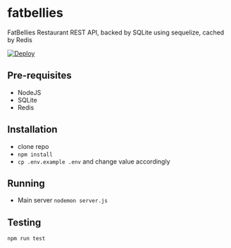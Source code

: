 # fatbellies

FatBellies Restaurant REST API, backed by SQLite using sequelize, cached by Redis

[![Deploy](https://www.herokucdn.com/deploy/button.svg)](https://heroku.com/deploy)

## Pre-requisites

* NodeJS
* SQLite
* Redis

## Installation

* clone repo
* `npm install`
* `cp .env.example .env` and change value accordingly

## Running

* Main server `nodemon server.js`

## Testing

`npm run test`